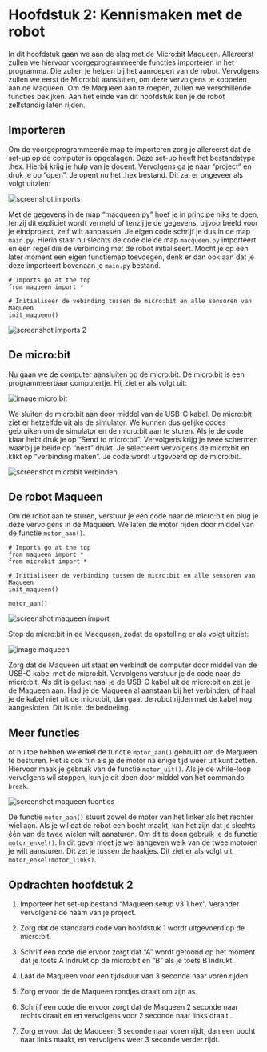 # Hoofdstuk 2: Kennismaken met de robot

In dit hoofdstuk gaan we aan de slag met de Micro:bit Maqueen. 
Allereerst zullen we hiervoor voorgeprogrammeerde functies importeren 
in het programma. Die zullen je helpen bij het aanroepen van de robot. 
Vervolgens zullen we eerst de Micro:bit aansluiten, om deze vervolgens 
te koppelen aan de Maqueen. Om de Maqueen aan te roepen, zullen we 
verschillende functies bekijken. Aan het einde van dit hoofdstuk kun je 
de robot zelfstandig laten rijden.

## Importeren

Om de voorgeprogrammeerde map te importeren zorg je allereerst dat de 
set-up op de computer is opgeslagen. Deze set-up heeft het bestandstype
.hex. Hierbij krijg je hulp van je docent. Vervolgens ga je naar
“project” en druk je op “open”. Je opent nu het .hex bestand. Dit zal er
ongeveer als volgt uitzien: 

![screenshot imports](/img/h2.1.png)

Met de gegevens in de map “macqueen.py” hoef je in principe niks te doen, tenzij dit expliciet wordt vermeld of tenzij je de gegevens, bijvoorbeeld voor je eindproject, zelf wilt aanpassen. Je eigen code schrijf je dus in de map `main.py`. Hierin staat nu slechts de code die de map `macqueen.py` importeert en een regel die de verbinding met de robot initialiseert. Mocht je op een later moment een eigen functiemap toevoegen, denk er dan ook aan dat je deze importeert bovenaan je `main.py` bestand.  

	# Imports go at the top
	from maqueen import *
	
	# Initialiseer de vebinding tussen de micro:bit en alle sensoren van Maqueen
	init_maqueen()

![screenshot imports 2](/img/h2.2.png)

## De micro:bit
Nu gaan we de computer aansluiten op de micro:bit. De micro:bit is een programmeerbaar computertje. Hij ziet er als volgt uit:

![image micro:bit](/img/h2.3.png)

We sluiten de micro:bit aan door middel van de USB-C kabel. De micro:bit ziet er hetzelfde uit als de simulator. We kunnen dus gelijke codes gebruiken om de simulator en de micro:bit aan te sturen. Als je de code klaar hebt druk je op “Send to micro:bit”. Vervolgens krijg je twee schermen waarbij je beide op “next” drukt. Je selecteert vervolgens de micro:bit en klikt op “verbinding maken”. Je code wordt uitgevoerd op de micro:bit.

![screenshot microbit verbinden](/img/h2.4.png)

## De robot Maqueen

Om de robot aan te sturen, verstuur je een code naar de micro:bit en plug je deze vervolgens in de Maqueen. We laten de motor rijden door middel van de functie `motor_aan()`. 

	# Imports go at the top
	from maqueen import *
	from microbit import *
	
	# Initialiseer de verbinding tussen de micro:bit en alle sensoren van Maqueen
	init_maqueen()
	
	motor_aan()
	
![screenshot maqueen import](/img/h2.5.png)

Stop de micro:bit in de Macqueen, zodat de opstelling er als volgt uitziet:

![image maqueen](/img/h2.6.png)

Zorg dat de Maqueen uit staat en verbindt de computer door middel van de USB-C kabel met de micro:bit. Vervolgens verstuur je de code naar de micro:bit. Als dit is gelukt haal je de USB-C kabel uit de micro:bit en zet je de Maqueen aan. Had je de Maqueen al aanstaan bij het verbinden, of haal je de kabel niet uit de micro:bit, dan gaat de robot rijden met de kabel nog aangesloten. Dit is niet de bedoeling.

## Meer functies

ot nu toe hebben we enkel de functie `motor_aan()` gebruikt om de Maqueen te besturen. Het is ook fijn als je de motor na enige tijd weer uit kunt zetten. Hiervoor maak je gebruik van de functie `motor_uit()`. Als je de while-loop vervolgens wil stoppen, kun je dit doen door middel van het commando `break`.

![screenshot maqueen fucnties](/img/h2.7.png)

De functie `motor_aan()` stuurt zowel de motor van het linker als het rechter wiel aan. Als je wil dat de robot een bocht maakt, kan het zijn dat je slechts één van de twee wielen wilt aansturen. Om dit te doen gebruik je de functie `motor_enkel()`. In dit geval moet je wel aangeven welk van de twee motoren je wilt aansturen. Dit zet je tussen de haakjes. Dit ziet er als volgt uit: `motor_enkel(motor_links)`.

## Opdrachten hoofdstuk 2

1. Importeer het set-up bestand “Maqueen setup v3 1.hex”. Verander vervolgens de naam van je project.  

2. Zorg dat de standaard code van hoofdstuk 1 wordt uitgevoerd op de micro:bit.  

3. Schrijf een code die ervoor zorgt dat “A” wordt getoond op het moment dat je toets A indrukt op de micro:bit en “B” als je toets B indrukt. 

4. Laat de Maqueen voor een tijdsduur van 3 seconde naar voren rijden.  

5. Zorg ervoor de de Maqueen rondjes draait om zijn as.  

6. Schrijf een code die ervoor zorgt dat de Maqueen 2 seconde naar rechts draait en en vervolgens voor 2 seconde naar links draait . 

7. Zorg ervoor dat de Maqueen 3 seconde naar voren rijdt, dan een bocht naar links maakt, en vervolgens weer 3 seconde verder rijdt.  